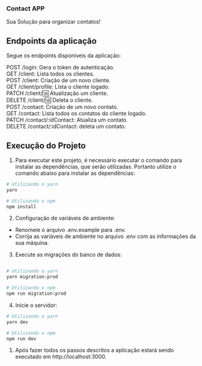 ### Contact APP

Sua Solução para organizar contatos!

## Endpoints da aplicação

Segue os endpoints disponiveis da aplicação:

POST /login: Gera o token de autenticação.\
GET /client: Lista todos os clientes.\
POST /client: Criação de um novo cliente.\
GET /client/profile: Lista o cliente logado.\
PATCH /client/:id: Atualização um cliente.\
DELETE /client/:id: Deleta o cliente.\
POST /contact: Criação de um novo contato.\
GET /contact: Lista todos os contatos do cliente logado.\
PATCH /contact/:idContact: Atualiza um contato.\
DELETE /contact/:idContact: deleta um contato.

## Execução do Projeto

1. Para executar este projeto, é necessário executar o comando para instalar as dependências, que serão utilizadas. Portanto utilize o comando abaixo para instalar as dependências:

```bash
# Utilizando o yarn
yarn

# Utilizando o npm
npm install
```

2. Configuração de variáveis de ambiente:

- Renomeie o arquivo .env.example para .env.
- Corrija as variáveis de ambiente no arquivo .env com as informações da sua máquina.

3. Execute as migrações do banco de dados:

```bash

# Utilizando o yarn
yarn migration:prod

# Utilizando o npm
npm run migration:prod
```

4. Inicie o servidor:

```bash
# Utilizando o yarn
yarn dev

# Utilizando o npm
npm run dev
```

1. Após fazer todos os passos descritos a aplicação estará sendo executado em http://localhost:3000.
